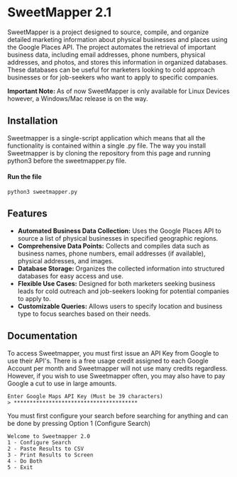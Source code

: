 <h1>SweetMapper 2.1</h1>
<p>SweetMapper is a project designed to source, compile, and organize detailed marketing information about physical businesses and places using the Google Places API. The project automates the retrieval of important business data, including email addresses, phone numbers, physical addresses, and photos, and stores this information in organized databases. These databases can be useful for marketers looking to cold approach businesses or for job-seekers who want to apply to specific companies.</p>
<p><b>Important Note: </b>As of now SweetMapper is only available for Linux Devices however, a Windows/Mac release is on the way.</p>

<h2>Installation</h2>
Sweetmapper is a single-script application which means that all the functionality is contained within a single .py file. The way you install Sweetmapper is by cloning the repository from this page and running python3 before the sweetmapper.py file.

<h4>Run the file</h4>

```console
python3 sweetmapper.py
```

<h2>Features</h2>
<ul>
  <li><b>Automated Business Data Collection:</b> Uses the Google Places API to source a list of physical businesses in specified geographic regions.</li>
  <li><b>Comprehensive Data Points:</b> Collects and compiles data such as business names, phone numbers, email addresses (if available), physical addresses, and images.</li>
  <li><b>Database Storage: </b>Organizes the collected information into structured databases for easy access and use.</li>
  <li><b>Flexible Use Cases:</b> Designed for both marketers seeking business leads for cold outreach and job-seekers looking for potential companies to apply to.</li>
  <li><b>Customizable Queries:</b> Allows users to specify location and business type to focus searches based on their needs.</li>
</ul>

<h2>Documentation</h2>

To access Sweetmapper, you must first issue an API Key from Google to use their API's. There is a free usage credit assigned to each Google Account per month and Sweetmapper will not use many credits regardless. However, if you wish to use Sweetmapper often, you may also have to pay Google a cut to use in large amounts.

```console
Enter Google Maps API Key (Must be 39 characters)
> ***************************************
```
You must first configure your search before searching for anything and can be done by pressing Option 1 (Configure Search)

```console
Welcome to Sweetmapper 2.0
1 - Configure Search
2 - Paste Results to CSV
3 - Print Results to Screen
4 - Do Both
5 - Exit
```




